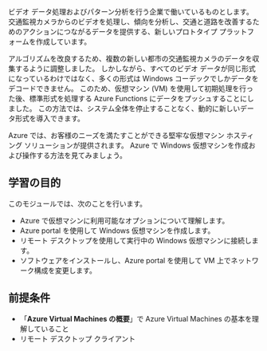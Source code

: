 ビデオ データ処理およびパターン分析を行う企業で働いているものとします。 交通監視カメラからのビデオを処理し、傾向を分析し、交通と道路を改善するためのアクションにつながるデータを提供する、新しいプロトタイプ プラットフォームを作成しています。 

アルゴリズムを改良するため、複数の新しい都市の交通監視カメラのデータを収集するように調整しました。 しかしながら、すべてのビデオ データが同じ形式になっているわけではなく、多くの形式は Windows コーデックでしかデータをデコードできません。 このため、仮想マシン (VM) を使用して初期処理を行った後、標準形式を処理する Azure Functions にデータをプッシュすることにしました。 この方法では、システム全体を停止することなく、動的に新しいデータ形式を導入できます。

Azure では、お客様のニーズを満たすことができる堅牢な仮想マシン ホスティング ソリューションが提供されます。 Azure で Windows 仮想マシンを作成および操作する方法を見てみましょう。

## <a name="learning-objectives"></a>学習の目的

このモジュールでは、次のことを行います。

- Azure で仮想マシンに利用可能なオプションについて理解します。
- Azure portal を使用して Windows 仮想マシンを作成します。
- リモート デスクトップを使用して実行中の Windows 仮想マシンに接続します。
- ソフトウェアをインストールし、Azure portal を使用して VM 上でネットワーク構成を変更します。

## <a name="prerequisites"></a>前提条件

- 「**Azure Virtual Machines の概要**」で Azure Virtual Machines の基本を理解していること
- リモート デスクトップ クライアント